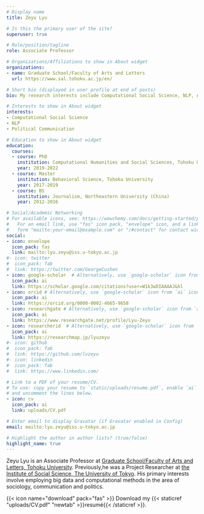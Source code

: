 ```yaml
---
# Display name
title: Zeyu Lyu

# Is this the primary user of the site?
superuser: true

# Role/position/tagline
role: Associate Professor

# Organizations/Affiliations to show in About widget
organizations:
- name: Graduate School/Faculty of Arts and Letters
  url: https://www.sal.tohoku.ac.jp/en/

# Short bio (displayed in user profile at end of posts)
bio: My research interests include Computational Social Science, NLP, Applied Machine Learning and Political Communication.

# Interests to show in About widget
interests:
- Computational Social Science
- NLP
- Political Communication

# Education to show in About widget
education:
  courses:
  - course: PhD
    institution: Computational Humanities and Social Sciences, Tohoku University
    year: 2019-2022
  - course: Master
    institution: Behavioral Science, Tohoku University
    year: 2017-2019
  - course: BS
    institution: Journalism, Northeastern University (China)
    year: 2012-2016

# Social/Academic Networking
# For available icons, see: https://wowchemy.com/docs/getting-started/page-builder/#icons
#   For an email link, use "fas" icon pack, "envelope" icon, and a link in the
#   form "mailto:your-email@example.com" or "/#contact" for contact widget.
social:
- icon: envelope
  icon_pack: fas
  link: mailto:lyu.zeyu@iss.u-tokyo.ac.jp
#- icon: twitter
#  icon_pack: fab
#  link: https://twitter.com/GeorgeCushen
- icon: google-scholar  # Alternatively, use `google-scholar` icon from `ai` icon pack
  icon_pack: ai
  link: https://scholar.google.com/citations?user=W1k3wDIAAAAJ&hl
- icon: orcid # Alternatively, use `google-scholar` icon from `ai` icon pack
  icon_pack: ai
  link: https://orcid.org/0000-0002-4665-9658
- icon: researchgate # Alternatively, use `google-scholar` icon from `ai` icon pack
  icon_pack: ai
  link: https://www.researchgate.net/profile/Lyu-Zeyu
- icon: researcherid  # Alternatively, use `google-scholar` icon from `ai` icon pack
  icon_pack: ai
  link: https://researchmap.jp/lyuzeyu
#- icon: github
#  icon_pack: fab
#  link: https://github.com/lvzeyu
#- icon: linkedin
#  icon_pack: fab
#  link: https://www.linkedin.com/

# Link to a PDF of your resume/CV.
# To use: copy your resume to `static/uploads/resume.pdf`, enable `ai` icons in `params.toml`, 
# and uncomment the lines below.
- icon: cv
  icon_pack: ai
  link: uploads/CV.pdf

# Enter email to display Gravatar (if Gravatar enabled in Config)
email: mailto:lyu.zeyu@iss.u-tokyo.ac.jp

# Highlight the author in author lists? (true/false)
highlight_name: true
---
```


Zeyu Lyu is an Associate Professor at [Graduate School/Faculty of Arts and Letters, Tohoku University](https://www.sal.tohoku.ac.jp/en/). Previously,he was a Project Researcher at [the Institute of Social Science, The University of Tokyo](https://www.iss.u-tokyo.ac.jp/). 
His primary interests involve employing big data and computational methods in the area of sociology, communication and politics.

{{< icon name="download" pack="fas" >}} Download my {{< staticref "uploads/CV.pdf" "newtab" >}}resumé{{< /staticref >}}.
